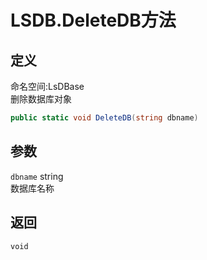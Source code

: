 # LSDB.DeleteDB方法
## 定义
命名空间:LsDBase    
删除数据库对象   
```C#
public static void DeleteDB(string dbname)
```
## 参数
`dbname`  string    
数据库名称   
## 返回
`void`    
